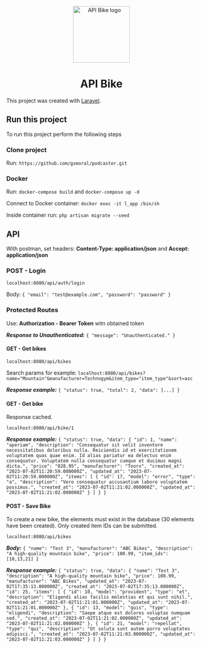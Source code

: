 
<p align="center">
  <a href="https://github.com/gsmoral/api_bike" rel="noopener" target="_blank"><img width="150" src="./laravel-app/public/favicon.ico" alt="API Bike logo"></a>
</p>
<h1 align="center">API Bike</h1>

This project was created with [Laravel](https://laravel.com/docs/10.x/installation).


## Run this project

To run this project perform the following steps

### Clone project

Run:
`https://github.com/gsmoral/podcaster.git`

### Docker

Run:
`docker-compose build` 
and 
`docker-compose up -d`

Connect to Docker container:
`docker exec -it l_app /bin/sh`

Inside container run:
`php artisan migrate --seed`

## API

With postman, set headers: **Content-Type: application/json** and **Accept: application/json**

### POST - Login 

`localhost:8080/api/auth/login`

Body:
`{
  "email": "test@example.com",
  "password": "password"
}`

### Protected Routes
Use: **Authorization - Bearer Token** witn obtained token

***Response to Unauthenticated:***
`{
    "message": "Unauthenticated."
}`

#### GET - Get bikes

`localhost:8080/api/bikes`

Search params for example:
`localhost:8080/api/bikes?name="Mountain"&manufacturer=Technogym&item_type="item_type"&sort=asc`

***Response example:***
`{
    "status": true,
    "total": 2,
    "data": [...]
}`

#### GET - Get bike

Response cached.

`localhost:8080/api/bike/1`

***Response example:***
`{
    "status": true,
    "data": {
        "id": 1,
        "name": "aperiam",
        "description": "Consequatur sit velit inventore necessitatibus doloribus nulla. Reiciendis id et exercitationem voluptatem quas quae enim. Id alias pariatur ea delectus enim consequatur. Voluptatem nulla consequatur cumque et ducimus magni dicta.",
        "price": "828.95",
        "manufacturer": "Toorx",
        "created_at": "2023-07-02T11:20:59.000000Z",
        "updated_at": "2023-07-02T11:20:59.000000Z",
        "items": [
            {
                "id": 17,
                "model": "error",
                "type": "a",
                "description": "Vero consequatur accusantium labore voluptatem possimus.",
                "created_at": "2023-07-02T11:21:02.000000Z",
                "updated_at": "2023-07-02T11:21:02.000000Z"
            }
        ]
    }
}`

#### POST - Save Bike
To create a new bike, the elements must exist in the database (30 elements have been created).
Only created item IDs can be submitted.

`localhost:8080/api/bikes`

***Body:***
`{
  "name": "Test 3",
  "manufacturer": "ABC Bikes",
  "description": "A high-quality mountain bike",
  "price": 100.99,
  "item_ids": [10,13,21]
}`

***Response example:***
`{
    "status": true,
    "data": {
        "name": "Test 3",
        "description": "A high-quality mountain bike",
        "price": 100.99,
        "manufacturer": "ABC Bikes",
        "updated_at": "2023-07-02T17:35:13.000000Z",
        "created_at": "2023-07-02T17:35:13.000000Z",
        "id": 25,
        "items": [
            {
                "id": 10,
                "model": "provident",
                "type": "et",
                "description": "Eligendi alias facilis molestias et qui sunt nihil.",
                "created_at": "2023-07-02T11:21:01.000000Z",
                "updated_at": "2023-07-02T11:21:01.000000Z"
            },
            {
                "id": 13,
                "model": "quis",
                "type": "eligendi",
                "description": "Saepe atque est dolores voluptas numquam sed.",
                "created_at": "2023-07-02T11:21:02.000000Z",
                "updated_at": "2023-07-02T11:21:02.000000Z"
            },
            {
                "id": 21,
                "model": "repellat",
                "type": "qui",
                "description": "Ut soluta sunt autem porro voluptates adipisci.",
                "created_at": "2023-07-02T11:21:03.000000Z",
                "updated_at": "2023-07-02T11:21:03.000000Z"
            }
        ]
    }
}`
